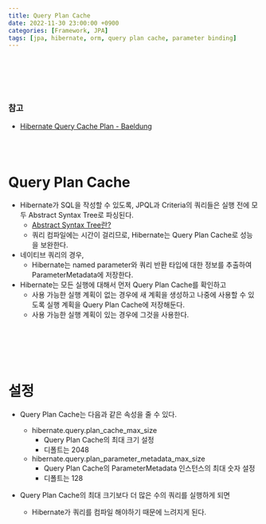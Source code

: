 ```yaml
---
title: Query Plan Cache
date: 2022-11-30 23:00:00 +0900
categories: [Framework, JPA]
tags: [jpa, hibernate, orm, query plan cache, parameter binding]
---
```


<br/>
<br/>
<br/>
<br/>

### 참고

- [Hibernate Query Cache Plan - Baeldung](https://www.baeldung.com/hibernate-query-plan-cache)

<br/>
<br/>

# Query Plan Cache

- Hibernate가 SQL을 작성할 수 있도록, JPQL과 Criteria의 쿼리들은 실행 전에 모두 Abstract Syntax Tree로 파싱된다.
  - [Abstract Syntax Tree란?](https://ko.wikipedia.org/wiki/추상_구문_트리)
  - 쿼리 컴파일에는 시간이 걸리므로, Hibernate는 Query Plan Cache로 성능을 보완한다.
- 네이티브 쿼리의 경우,
  - Hibernate는 named parameter와 쿼리 반환 타입에 대한 정보를 추출하여 ParameterMetadata에 저장한다.
- Hibernate는 모든 실행에 대해서 먼저 Query Plan Cache를 확인하고
  - 사용 가능한 실행 계획이 없는 경우에 새 계획을 생성하고 나중에 사용할 수 있도록 실행 계획을 Query Plan Cache에 저장해둔다.
  - 사용 가능한 실행 계획이 있는 경우에 그것을 사용한다.

<br/>
<br/>
<br/>
<br/>

# 설정

- Query Plan Cache는 다음과 같은 속성을 줄 수 있다.
  - hibernate.query.plan_cache_max_size
    - Query Plan Cache의 최대 크기 설정
    - 디폴트는 2048
  - hibernate.query.plan_parameter_metadata_max_size
    - Query Plan Cache의 ParameterMetadata 인스턴스의 최대 숫자 설정
    - 디폴트는 128

- Query Plan Cache의 최대 크기보다 더 많은 수의 쿼리를 실행하게 되면
  - Hibernate가 쿼리를 컴파일 해야하기 때문에 느려지게 된다.

<br/>
<br/>
<br/>
<br/>
